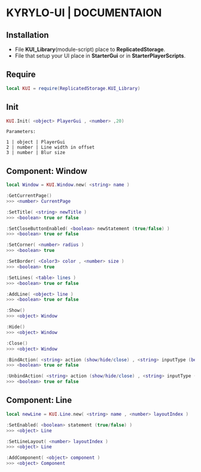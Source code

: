 # KYRYLO-UI | DOCUMENTAION 

## Installation
* File **KUI_Library**(module-script) place to **ReplicatedStorage**.
* File that setup your UI place in **StarterGui** or in **StarterPlayerScripts**.

## Require
```lua
local KUI = require(ReplicatedStorage.KUI_Library)
```

## Init
```lua
KUI.Init( <object> PlayerGui , <number> ,20)
```
```
Parameters:

1 | object | PlayerGui
2 | number | Line width in offset
3 | number | Blur size
```

## Component: Window
```lua
local Window = KUI.Window.new( <string> name )
```
```lua
:GetCurrentPage()
>>> <number> CurrentPage

:SetTitle( <string> newTitle )
>>> <boolean> true or false

:SetCloseButtonEnabled( <boolean> newStatement (true/false) )
>>> <boolean> true or false

:SetCorner( <number> radius )
>>> <boolean> true

:SetBorder( <Color3> color , <number> size )
>>> <boolean> true

:SetLines( <table> lines )
>>> <boolean> true or false

:AddLine( <object> line )
>>> <boolean> true or false

:Show()
>>> <object> Window

:Hide()
>>> <object> Window

:Close()
>>> <object> Window

:BindAction( <string> action (show/hide/close) , <string> inputType (began/ended) , <Enum.KeyCode> keyboardBind )
>>> <boolean> true or false

:UnbindAction( <string> action (show/hide/close) , <string> inputType (began/ended) )
>>> <boolean> true or false
```

## Component: Line
```lua
local newLine = KUI.Line.new( <string> name , <number> layoutIndex )
```
```lua
:SetEnabled( <boolean> statement (true/false) )
>>> <object> Line

:SetLineLayout( <number> layoutIndex )
>>> <object> Line

:AddComponent( <object> component )
>>> <object> Component


```
